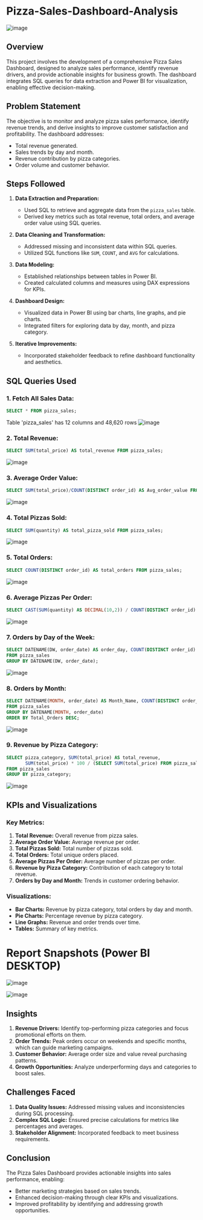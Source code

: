 # Pizza-Sales-Dashboard-Analysis
![image](https://github.com/kethavath-sandeep/SQL-PowerBI-Project/blob/main/Pizza.png?raw=true)
## Overview
This project involves the development of a comprehensive Pizza Sales Dashboard, designed to analyze sales performance, identify revenue drivers, and provide actionable insights for business growth. The dashboard integrates SQL queries for data extraction and Power BI for visualization, enabling effective decision-making.


## Problem Statement
The objective is to monitor and analyze pizza sales performance, identify revenue trends, and derive insights to improve customer satisfaction and profitability. The dashboard addresses:
- Total revenue generated.
- Sales trends by day and month.
- Revenue contribution by pizza categories.
- Order volume and customer behavior.



## Steps Followed

1. **Data Extraction and Preparation:**
   - Used SQL to retrieve and aggregate data from the `pizza_sales` table.
   - Derived key metrics such as total revenue, total orders, and average order value using SQL queries.

2. **Data Cleaning and Transformation:**
   - Addressed missing and inconsistent data within SQL queries.
   - Utilized SQL functions like `SUM`, `COUNT`, and `AVG` for calculations.

3. **Data Modeling:**
   - Established relationships between tables in Power BI.
   - Created calculated columns and measures using DAX expressions for KPIs.

4. **Dashboard Design:**
   - Visualized data in Power BI using bar charts, line graphs, and pie charts.
   - Integrated filters for exploring data by day, month, and pizza category.

5. **Iterative Improvements:**
   - Incorporated stakeholder feedback to refine dashboard functionality and aesthetics.



## SQL Queries Used

### 1. Fetch All Sales Data:
```sql
SELECT * FROM pizza_sales;
```

Table 'pizza_sales' has 12 columns and 48,620 rows
![image](https://github.com/kethavath-sandeep/SQL-PowerBI-Project/blob/main/Pizza%20sales.png?raw=true)

### 2. Total Revenue:
```sql
SELECT SUM(total_price) AS total_revenue FROM pizza_sales;
```
![image](https://github.com/kethavath-sandeep/SQL-PowerBI-Project/blob/main/Total%20revenue%20(2).png?raw=true)

### 3. Average Order Value:
```sql
SELECT SUM(total_price)/COUNT(DISTINCT order_id) AS Avg_order_value FROM pizza_sales;
```
![image](https://github.com/kethavath-sandeep/SQL-PowerBI-Project/blob/main/Avg%20Order%20value.png?raw=true)

### 4. Total Pizzas Sold:
```sql
SELECT SUM(quantity) AS total_pizza_sold FROM pizza_sales;
```
![image](https://github.com/kethavath-sandeep/SQL-PowerBI-Project/blob/main/Total%20pizza%20sold.png?raw=true)

### 5. Total Orders:
```sql
SELECT COUNT(DISTINCT order_id) AS total_orders FROM pizza_sales;
```
![image](https://github.com/kethavath-sandeep/SQL-PowerBI-Project/blob/main/Total%20orders.png?raw=true)

### 6. Average Pizzas Per Order:
```sql
SELECT CAST(SUM(quantity) AS DECIMAL(10,2)) / COUNT(DISTINCT order_id) AS Avg_Pizzas_per_order FROM pizza_sales;
```
![image](https://github.com/kethavath-sandeep/SQL-PowerBI-Project/blob/main/Avg%20pizza%20per%20order.png?raw=true)

### 7. Orders by Day of the Week:
```sql
SELECT DATENAME(DW, order_date) AS order_day, COUNT(DISTINCT order_id) AS total_orders 
FROM pizza_sales
GROUP BY DATENAME(DW, order_date);
```
![image](https://github.com/kethavath-sandeep/SQL-PowerBI-Project/blob/main/Orders%20by%20day%20in%20week.png?raw=true)

### 8. Orders by Month:
```sql
SELECT DATENAME(MONTH, order_date) AS Month_Name, COUNT(DISTINCT order_id) AS Total_Orders
FROM pizza_sales
GROUP BY DATENAME(MONTH, order_date)
ORDER BY Total_Orders DESC;
```
![image](https://github.com/kethavath-sandeep/SQL-PowerBI-Project/blob/main/Orders%20by%20months.png?raw=true)

### 9. Revenue by Pizza Category:
```sql
SELECT pizza_category, SUM(total_price) AS total_revenue,
       SUM(total_price) * 100 / (SELECT SUM(total_price) FROM pizza_sales) AS PCT
FROM pizza_sales
GROUP BY pizza_category;
```
![image](https://github.com/kethavath-sandeep/SQL-PowerBI-Project/blob/main/Revenue%20by%20pizza%20catogery.png?raw=true)


## KPIs and Visualizations

### Key Metrics:
1. **Total Revenue:** Overall revenue from pizza sales.
2. **Average Order Value:** Average revenue per order.
3. **Total Pizzas Sold:** Total number of pizzas sold.
4. **Total Orders:** Total unique orders placed.
5. **Average Pizzas Per Order:** Average number of pizzas per order.
6. **Revenue by Pizza Category:** Contribution of each category to total revenue.
7. **Orders by Day and Month:** Trends in customer ordering behavior.

### Visualizations:
- **Bar Charts:** Revenue by pizza category, total orders by day and month.
- **Pie Charts:** Percentage revenue by pizza category.
- **Line Graphs:** Revenue and order trends over time.
- **Tables:** Summary of key metrics.

# Report Snapshots (Power BI DESKTOP)

![image](https://github.com/kethavath-sandeep/SQL-PowerBI-Project/blob/main/Dashboard-1.png?raw=true)

![image](https://github.com/kethavath-sandeep/SQL-PowerBI-Project/blob/main/Dashboard-2.png?raw=true)

## Insights
1. **Revenue Drivers:** Identify top-performing pizza categories and focus promotional efforts on them.
2. **Order Trends:** Peak orders occur on weekends and specific months, which can guide marketing campaigns.
3. **Customer Behavior:** Average order size and value reveal purchasing patterns.
4. **Growth Opportunities:** Analyze underperforming days and categories to boost sales.



## Challenges Faced
1. **Data Quality Issues:** Addressed missing values and inconsistencies during SQL processing.
2. **Complex SQL Logic:** Ensured precise calculations for metrics like percentages and averages.
3. **Stakeholder Alignment:** Incorporated feedback to meet business requirements.




## Conclusion
The Pizza Sales Dashboard provides actionable insights into sales performance, enabling:
- Better marketing strategies based on sales trends.
- Enhanced decision-making through clear KPIs and visualizations.
- Improved profitability by identifying and addressing growth opportunities.


